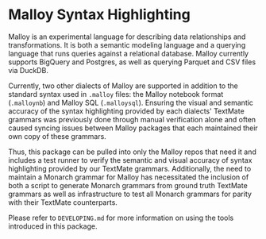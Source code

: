 # Malloy Syntax Highlighting

Malloy is an experimental language for describing data relationships and transformations. It is both a semantic modeling language and a querying language that runs queries against a relational database. Malloy currently supports BigQuery and Postgres, as well as querying Parquet and CSV files via DuckDB.

Currently, two other dialects of Malloy are supported in addition to the standard syntax used in `.malloy` files: the Malloy notebook format (`.malloynb`) and Malloy SQL (`.malloysql`). Ensuring the visual and semantic accuracy of the syntax highlighting provided by each dialects' TextMate grammars was previously done through manual verification alone and often caused syncing issues between Malloy packages that each maintained their own copy of these grammars.

Thus, this package can be pulled into only the Malloy repos that need it and includes a test runner to verify the semantic and visual accuracy of syntax highlighting provided by our TextMate grammars. Additionally, the need to maintain a Monarch grammar for Malloy has necessitated the inclusion of both a script to generate Monarch grammars from ground truth TextMate grammars as well as infrastructure to test all Monarch grammars for parity with their TextMate counterparts.

Please refer to `DEVELOPING.md` for more information on using the tools introduced in this package.